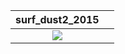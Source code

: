| surf_dust2_2015 |     |
| :-------------: | :-: |
|      ![](https://github.com/CombatSurfCS2/surf_dust2/assets/102309602/bf2f500e-59c3-4711-9d12-7925b4d0787a)      |     |
